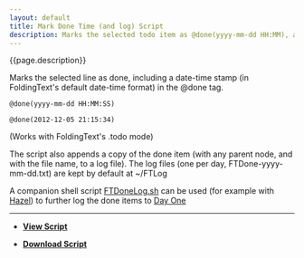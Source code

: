 ```yaml
---
layout: default
title: Mark Done Time (and log) Script
description: Marks the selected todo item as @done(yyyy-mm-dd HH:MM), and appends a copy to a log file
---
```


{{page.description}}

Marks the selected line as done, including a date-time stamp (in FoldingText's default date-time format) in the @done tag.

	@done(yyyy-mm-dd HH:MM:SS)
	
	@done(2012-12-05 21:15:34)

(Works with FoldingText's .todo mode)

The script also appends a copy of the done item (with any parent node, and with the file name, to a log file).
The log files (one per day, FTDone-yyyy-mm-dd.txt) are kept by default at ~/FTLog

A companion shell script [FTDoneLog.sh](https://github.com/RobTrew/tree-tools/blob/master/FoldingText%20scripts/Task%20management/FTLogDone.sh) can be used (for example with [Hazel](www.noodlesoft.com/hazel.php)) to further log the done items to [Day One](https://itunes.apple.com/us/app/day-one/id422304217?mt=12)

***

- [**View Script**](https://github.com/RobTrew/tree-tools/blob/master/FoldingText%20scripts/Task%20management/MarkDoneTime.applescript)
 
- [**Download Script**](https://github.com/RobTrew/tree-tools/blob/master/FoldingText%20scripts/Task%20management/MarkDoneTime.scpt?raw=true)